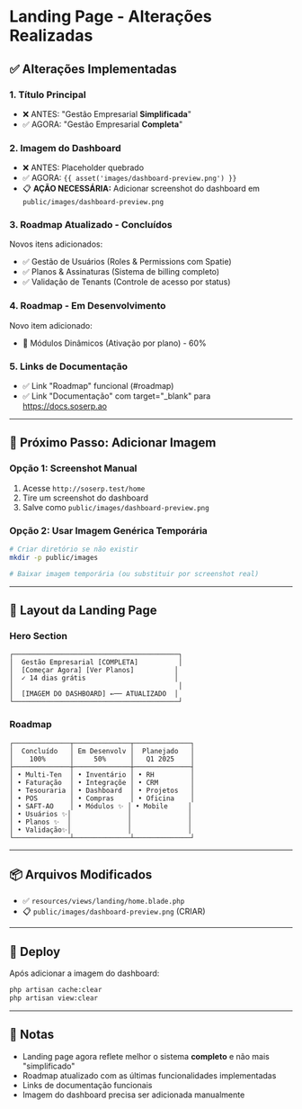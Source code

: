 # Landing Page - Alterações Realizadas

## ✅ Alterações Implementadas

### 1. **Título Principal**
- ❌ ANTES: "Gestão Empresarial **Simplificada**"
- ✅ AGORA: "Gestão Empresarial **Completa**"

### 2. **Imagem do Dashboard**
- ❌ ANTES: Placeholder quebrado
- ✅ AGORA: `{{ asset('images/dashboard-preview.png') }}`
- 📋 **AÇÃO NECESSÁRIA:** Adicionar screenshot do dashboard em `public/images/dashboard-preview.png`

### 3. **Roadmap Atualizado - Concluídos**
Novos itens adicionados:
- ✅ Gestão de Usuários (Roles & Permissions com Spatie)
- ✅ Planos & Assinaturas (Sistema de billing completo)
- ✅ Validação de Tenants (Controle de acesso por status)

### 4. **Roadmap - Em Desenvolvimento**
Novo item adicionado:
- 🔄 Módulos Dinâmicos (Ativação por plano) - 60%

### 5. **Links de Documentação**
- ✅ Link "Roadmap" funcional (#roadmap)
- ✅ Link "Documentação" com target="_blank" para https://docs.soserp.ao

---

## 📸 Próximo Passo: Adicionar Imagem

### Opção 1: Screenshot Manual
1. Acesse `http://soserp.test/home`
2. Tire um screenshot do dashboard
3. Salve como `public/images/dashboard-preview.png`

### Opção 2: Usar Imagem Genérica Temporária
```bash
# Criar diretório se não existir
mkdir -p public/images

# Baixar imagem temporária (ou substituir por screenshot real)
```

---

## 🎨 Layout da Landing Page

### Hero Section
```
┌─────────────────────────────────────────┐
│  Gestão Empresarial [COMPLETA]          │
│  [Começar Agora] [Ver Planos]          │
│  ✓ 14 dias grátis                      │
│                                         │
│  [IMAGEM DO DASHBOARD] ←── ATUALIZADO  │
└─────────────────────────────────────────┘
```

### Roadmap
```
┌──────────────┬──────────────┬──────────────┐
│  Concluído   │ Em Desenvolv │  Planejado   │
│    100%      │     50%      │   Q1 2025    │
├──────────────┼──────────────┼──────────────┤
│ • Multi-Ten  │ • Inventário │ • RH         │
│ • Faturação  │ • Integraçõe │ • CRM        │
│ • Tesouraria │ • Dashboard  │ • Projetos   │
│ • POS        │ • Compras    │ • Oficina    │
│ • SAFT-AO    │ • Módulos ✨ │ • Mobile     │
│ • Usuários ✨│              │              │
│ • Planos ✨  │              │              │
│ • Validação✨│              │              │
└──────────────┴──────────────┴──────────────┘
```

---

## 📦 Arquivos Modificados

- ✅ `resources/views/landing/home.blade.php`
- 📋 `public/images/dashboard-preview.png` (CRIAR)

---

## 🚀 Deploy

Após adicionar a imagem do dashboard:
```bash
php artisan cache:clear
php artisan view:clear
```

---

## 📝 Notas

- Landing page agora reflete melhor o sistema **completo** e não mais "simplificado"
- Roadmap atualizado com as últimas funcionalidades implementadas
- Links de documentação funcionais
- Imagem do dashboard precisa ser adicionada manualmente
